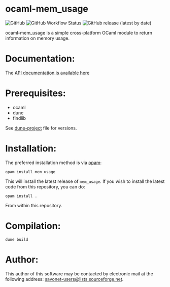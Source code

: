 ocaml-mem_usage
============

![GitHub](https://img.shields.io/github/license/savonet/ocaml-mem_usage)
![GitHub Workflow Status](https://img.shields.io/github/actions/workflow/status/savonet/ocaml-mem_usage/.github/workflows/main.yml?branch=main)
![GitHub release (latest by date)](https://img.shields.io/github/v/release/savonet/ocaml-mem_usage)

ocaml-mem_usage is a simple cross-platform OCaml module to return information on memory usage.

Documentation:
=============

The [API documentation is available here](https://www.liquidsoap.info/ocaml-mem_usage/mem_usage/index.html)

Prerequisites:
==============

- ocaml
- dune
- findlib

See [dune-project](dune-project) file for versions.

Installation:
=============

The preferred installation method is via [opam](http://opam.ocaml.org/):

```
opam install mem_usage
```

This will install the latest release of `mem_usage`. If you wish to install the latest code from this repository, you can do:

```
opam install .
```

From within this repository.

Compilation:
============

```
dune build
```

Author:
=======

This author of this software may be contacted by electronic mail
at the following address: savonet-users@lists.sourceforge.net.
